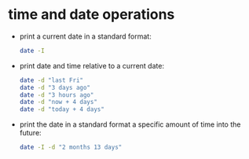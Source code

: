 
# time and date operations

+ print a current date in a standard format:

	```bash
	date -I
	```

+ print date and time relative to a current date:

	```bash
	date -d "last Fri"
	date -d "3 days ago"
	date -d "3 hours ago"
	date -d "now + 4 days"
	date -d "today + 4 days"
	```

+ print the date in a standard format a specific amount of time into the future:

	```bash
	date -I -d "2 months 13 days"
	```

